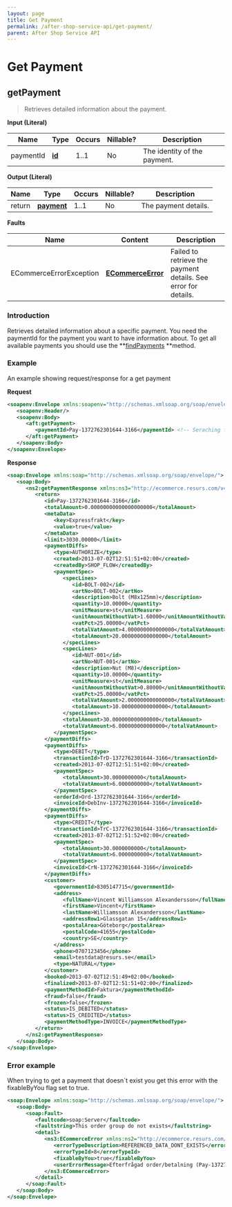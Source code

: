 ```yaml
---
layout: page
title: Get Payment
permalink: /after-shop-service-api/get-payment/
parent: After Shop Service API
---
```



# Get Payment 

## getPayment
> Retrieves detailed information about the payment.
  
**Input (Literal)**

| Name       | Type                      | Occurs | Nillable? | Description                  |
|------------|---------------------------|--------|-----------|------------------------------|
| paymentId  | **[id](/development/api-types/simple-types/)** | 1..1   | No        | The identity of the payment. |

**Output (Literal)**

| Name    | Type                    | Occurs | Nillable? | Description          |
|---------|-------------------------|--------|-----------|----------------------|
| return  | [**payment**](/development/api-types/payment/)  | 1..1   | No        | The payment details. |

**Faults**

| Name                     | Content                                | Description                                                    |
|--------------------------|----------------------------------------|----------------------------------------------------------------|
| ECommerceErrorException  | **[ECommerceError](/development/api-types/ecommerceerror/)**   | Failed to retrieve the payment details. See error for details. |

### Introduction
Retrieves detailed information about a specific payment. You need the
paymentId for the payment you want to have information about. To get all
available payments you should use the
**[findPayments](/after-shop-service-api/find-payments/) **method.

### Example
An example showing request/response for a get payment

**Request**
```xml
<soapenv:Envelope xmlns:soapenv="http://schemas.xmlsoap.org/soap/envelope/" xmlns:aft="http://ecommerce.resurs.com/v4/msg/aftershopflow">
   <soapenv:Header/>
   <soapenv:Body>
      <aft:getPayment>
         <paymentId>Pay-1372762301644-3166</paymentId> <!-- Seraching for payment with id in the exshop-->
      </aft:getPayment>
   </soapenv:Body>
</soapenv:Envelope>
```
**Response**
```xml
<soap:Envelope xmlns:soap="http://schemas.xmlsoap.org/soap/envelope/">
   <soap:Body>
      <ns2:getPaymentResponse xmlns:ns3="http://ecommerce.resurs.com/v4/msg/exception" xmlns:ns2="http://ecommerce.resurs.com/v4/msg/aftershopflow">
         <return>
            <id>Pay-1372762301644-3166</id>
            <totalAmount>0.00000000000000000000</totalAmount>
            <metaData>
               <key>Expressfrakt</key>
               <value>true</value>
            </metaData>
            <limit>3030.00000</limit>
            <paymentDiffs>
               <type>AUTHORIZE</type>
               <created>2013-07-02T12:51:51+02:00</created>
               <createdBy>SHOP_FLOW</createdBy>
               <paymentSpec>
                  <specLines>
                     <id>BOLT-002</id>
                     <artNo>BOLT-002</artNo>
                     <description>Bolt (M8x125mm)</description>
                     <quantity>10.00000</quantity>
                     <unitMeasure>st</unitMeasure>
                     <unitAmountWithoutVat>1.60000</unitAmountWithoutVat>
                     <vatPct>25.00000</vatPct>
                     <totalVatAmount>4.000000000000000</totalVatAmount>
                     <totalAmount>20.000000000000000</totalAmount>
                  </specLines>
                  <specLines>
                     <id>NUT-001</id>
                     <artNo>NUT-001</artNo>
                     <description>Nut (M8)</description>
                     <quantity>10.00000</quantity>
                     <unitMeasure>st</unitMeasure>
                     <unitAmountWithoutVat>0.80000</unitAmountWithoutVat>
                     <vatPct>25.00000</vatPct>
                     <totalVatAmount>2.000000000000000</totalVatAmount>
                     <totalAmount>10.000000000000000</totalAmount>
                  </specLines>
                  <totalAmount>30.000000000000000</totalAmount>
                  <totalVatAmount>6.000000000000000</totalVatAmount>
               </paymentSpec>
            </paymentDiffs>
            <paymentDiffs>
               <type>DEBIT</type>
               <transactionId>TrD-1372762301644-3166</transactionId>
               <created>2013-07-02T12:51:51+02:00</created>
               <paymentSpec>
                  <totalAmount>30.0000000000</totalAmount>
                  <totalVatAmount>6.0000000000</totalVatAmount>
               </paymentSpec>
               <orderId>Ord-1372762301644-3166</orderId>
               <invoiceId>DebInv-1372762301644-3166</invoiceId>
            </paymentDiffs>
            <paymentDiffs>
               <type>CREDIT</type>
               <transactionId>TrC-1372762301644-3166</transactionId>
               <created>2013-07-02T12:51:52+02:00</created>
               <paymentSpec>
                  <totalAmount>30.0000000000</totalAmount>
                  <totalVatAmount>6.0000000000</totalVatAmount>
               </paymentSpec>
               <invoiceId>CrN-1372762301644-3166</invoiceId>
            </paymentDiffs>
            <customer>
               <governmentId>8305147715</governmentId>
               <address>
                  <fullName>Vincent Williamsson Alexandersson</fullName>
                  <firstName>Vincent</firstName>
                  <lastName>Williamsson Alexandersson</lastName>
                  <addressRow1>Glassgatan 15</addressRow1>
                  <postalArea>Göteborg</postalArea>
                  <postalCode>41655</postalCode>
                  <country>SE</country>
               </address>
               <phone>0707123456</phone>
               <email>testdata@resurs.se</email>
               <type>NATURAL</type>
            </customer>
            <booked>2013-07-02T12:51:49+02:00</booked>
            <finalized>2013-07-02T12:51:51+02:00</finalized>
            <paymentMethodId>Faktura</paymentMethodId>
            <fraud>false</fraud>
            <frozen>false</frozen>
            <status>IS_DEBITED</status>
            <status>IS_CREDITED</status>
            <paymentMethodType>INVOICE</paymentMethodType>
         </return>
      </ns2:getPaymentResponse>
   </soap:Body>
</soap:Envelope>
```

### Error example
When trying to get a payment that doesn´t exist you get this error with
the fixableByYou flag set to true.

```xml
<soap:Envelope xmlns:soap="http://schemas.xmlsoap.org/soap/envelope/">
   <soap:Body>
      <soap:Fault>
         <faultcode>soap:Server</faultcode>
         <faultstring>This order group do not exists</faultstring>
         <detail>
            <ns3:ECommerceError xmlns:ns2="http://ecommerce.resurs.com/v4/msg/aftershopflow" xmlns:ns3="http://ecommerce.resurs.com/v4/msg/exception">
               <errorTypeDescription>REFERENCED_DATA_DONT_EXISTS</errorTypeDescription>
               <errorTypeId>8</errorTypeId>
               <fixableByYou>true</fixableByYou>
               <userErrorMessage>Efterfrågad order/betalning (Pay-1372762301644-31656) kan inte hittas i databasen.</userErrorMessage>
            </ns3:ECommerceError>
         </detail>
      </soap:Fault>
   </soap:Body>
</soap:Envelope>
```
